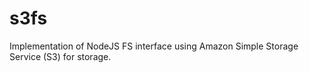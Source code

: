 s3fs
====

Implementation of NodeJS FS interface using Amazon Simple Storage Service (S3) for storage.
